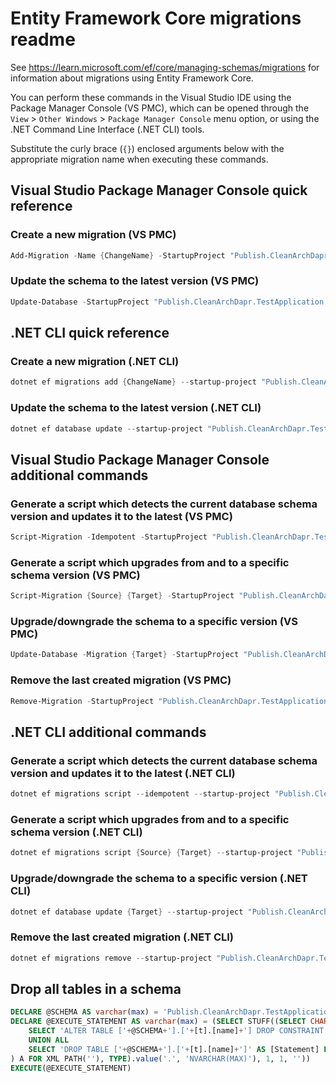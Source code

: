 # Entity Framework Core migrations readme

See <https://learn.microsoft.com/ef/core/managing-schemas/migrations> for information about migrations
using Entity Framework Core.

You can perform these commands in the Visual Studio IDE using the Package Manager Console (VS PMC), which can
be opened through the `View` > `Other Windows` > `Package Manager Console` menu option, or using the .NET
Command Line Interface (.NET CLI) tools.

Substitute the curly brace (`{}`) enclosed arguments below with the appropriate migration name when
executing these commands.

## Visual Studio Package Manager Console quick reference

### Create a new migration (VS PMC)

```powershell
Add-Migration -Name {ChangeName} -StartupProject "Publish.CleanArchDapr.TestApplication.Api" -Project "Publish.CleanArchDapr.TestApplication.Infrastructure"
```

### Update the schema to the latest version (VS PMC)

```powershell
Update-Database -StartupProject "Publish.CleanArchDapr.TestApplication.Api" -Project "Publish.CleanArchDapr.TestApplication.Infrastructure"
```

## .NET CLI quick reference

### Create a new migration (.NET CLI)

```powershell
dotnet ef migrations add {ChangeName} --startup-project "Publish.CleanArchDapr.TestApplication.Api" --project "Publish.CleanArchDapr.TestApplication.Infrastructure"
```

### Update the schema to the latest version (.NET CLI)

```powershell
dotnet ef database update --startup-project "Publish.CleanArchDapr.TestApplication.Api" --project "Publish.CleanArchDapr.TestApplication.Infrastructure"
```

## Visual Studio Package Manager Console additional commands

### Generate a script which detects the current database schema version and updates it to the latest (VS PMC)

```powershell
Script-Migration -Idempotent -StartupProject "Publish.CleanArchDapr.TestApplication.Api" -Project "Publish.CleanArchDapr.TestApplication.Infrastructure"
```

### Generate a script which upgrades from and to a specific schema version (VS PMC)

```powershell
Script-Migration {Source} {Target} -StartupProject "Publish.CleanArchDapr.TestApplication.Api" -Project "Publish.CleanArchDapr.TestApplication.Infrastructure"
```

### Upgrade/downgrade the schema to a specific version (VS PMC)

```powershell
Update-Database -Migration {Target} -StartupProject "Publish.CleanArchDapr.TestApplication.Api" -Project "Publish.CleanArchDapr.TestApplication.Infrastructure"
```

### Remove the last created migration (VS PMC)

```powershell
Remove-Migration -StartupProject "Publish.CleanArchDapr.TestApplication.Api" -Project "Publish.CleanArchDapr.TestApplication.Infrastructure"
```

## .NET CLI additional commands

### Generate a script which detects the current database schema version and updates it to the latest (.NET CLI)

```powershell
dotnet ef migrations script --idempotent --startup-project "Publish.CleanArchDapr.TestApplication.Api" --project "Publish.CleanArchDapr.TestApplication.Infrastructure"
```

### Generate a script which upgrades from and to a specific schema version (.NET CLI)

```powershell
dotnet ef migrations script {Source} {Target} --startup-project "Publish.CleanArchDapr.TestApplication.Api" --project "Publish.CleanArchDapr.TestApplication.Infrastructure"
```

### Upgrade/downgrade the schema to a specific version (.NET CLI)

```powershell
dotnet ef database update {Target} --startup-project "Publish.CleanArchDapr.TestApplication.Api" --project "Publish.CleanArchDapr.TestApplication.Infrastructure"
```

### Remove the last created migration (.NET CLI)

```powershell
dotnet ef migrations remove --startup-project "Publish.CleanArchDapr.TestApplication.Api" --project "Publish.CleanArchDapr.TestApplication.Infrastructure"
```

## Drop all tables in a schema

```sql
DECLARE @SCHEMA AS varchar(max) = 'Publish.CleanArchDapr.TestApplication'
DECLARE @EXECUTE_STATEMENT AS varchar(max) = (SELECT STUFF((SELECT CHAR(13) + CHAR(10) + [Statement] FROM (
    SELECT 'ALTER TABLE ['+@SCHEMA+'].['+[t].[name]+'] DROP CONSTRAINT ['+[fk].[name]+']' AS [Statement] FROM [sys].[foreign_keys] AS [fk] INNER JOIN [sys].[tables] AS [t] ON [t].[object_id] = [fk].[parent_object_id] INNER JOIN [sys].[schemas] AS [s] ON [s].[schema_id] = [t].[schema_id] WHERE [s].[name] = @SCHEMA
    UNION ALL
    SELECT 'DROP TABLE ['+@SCHEMA+'].['+[t].[name]+']' AS [Statement] FROM [sys].[tables] AS [t] INNER JOIN [sys].[schemas] AS [s] ON [s].[schema_id] = [t].[schema_id] WHERE [s].[name] = @SCHEMA
) A FOR XML PATH(''), TYPE).value('.', 'NVARCHAR(MAX)'), 1, 1, ''))
EXECUTE(@EXECUTE_STATEMENT)
```

